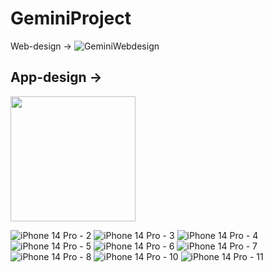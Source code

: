 # GeminiProject

Web-design ->
![GeminiWebdesign](https://user-images.githubusercontent.com/104073696/214928180-72ce85f0-cde9-47a4-bde8-5bde4b839d20.png)


App-design ->
---------------------------------
<img src="https://user-images.githubusercontent.com/104073696/214928586-291263ac-b394-4c3f-8097-d895d3a5c3da.png" width="200">

![iPhone 14 Pro - 2](https://user-images.githubusercontent.com/104073696/214928586-291263ac-b394-4c3f-8097-d895d3a5c3da.png)
![iPhone 14 Pro - 3](https://user-images.githubusercontent.com/104073696/214928597-8bca29b1-ab9a-4114-a993-9b3421f201ac.png)
![iPhone 14 Pro - 4](https://user-images.githubusercontent.com/104073696/214928603-f6e41f3d-6532-4f3e-bc97-5dd470567704.png)
![iPhone 14 Pro - 5](https://user-images.githubusercontent.com/104073696/214928625-8b4ee766-be7e-4287-a220-e6ef219ba5b2.png)
![iPhone 14 Pro - 6](https://user-images.githubusercontent.com/104073696/214928634-995e339d-50bd-4a0d-9860-0a633b43c2f0.png)
![iPhone 14 Pro - 7](https://user-images.githubusercontent.com/104073696/214928639-556acb05-121f-4f44-9fd6-814fdd9c92ef.png)
![iPhone 14 Pro - 8](https://user-images.githubusercontent.com/104073696/214928645-bf74cf10-efed-4f59-84e1-6d0da2244746.png)
![iPhone 14 Pro - 10](https://user-images.githubusercontent.com/104073696/214928653-5b6eaad1-300d-4940-8689-7a2dbe7d04d8.png)
![iPhone 14 Pro - 11](https://user-images.githubusercontent.com/104073696/214928660-dfcd3a9b-2c22-4452-937c-9042bb308ece.png)
